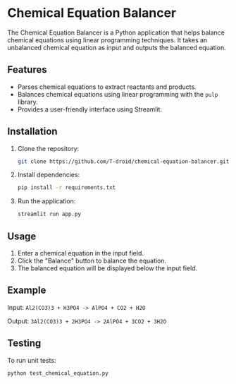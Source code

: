 
# Chemical Equation Balancer

The Chemical Equation Balancer is a Python application that helps balance chemical equations using linear programming techniques. It takes an unbalanced chemical equation as input and outputs the balanced equation.

## Features

- Parses chemical equations to extract reactants and products.
- Balances chemical equations using linear programming with the `pulp` library.
- Provides a user-friendly interface using Streamlit.

## Installation

1. Clone the repository:

    ```bash
    git clone https://github.com/T-droid/chemical-equation-balancer.git
    ```

2. Install dependencies:

    ```bash
    pip install -r requirements.txt
    ```

3. Run the application:

    ```bash
    streamlit run app.py
    ```

## Usage

1. Enter a chemical equation in the input field.
2. Click the "Balance" button to balance the equation.
3. The balanced equation will be displayed below the input field.

## Example

Input: `Al2(CO3)3 + H3PO4 -> AlPO4 + CO2 + H2O`

Output: `3Al2(CO3)3 + 2H3PO4 -> 2AlPO4 + 3CO2 + 3H2O`

## Testing

To run unit tests:

```bash
python test_chemical_equation.py
```
